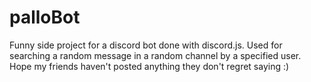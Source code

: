 # palloBot
Funny side project for a discord bot done with discord.js.
Used for searching a random message in a random channel by a specified user.
Hope my friends haven't posted anything they don't regret saying :)
